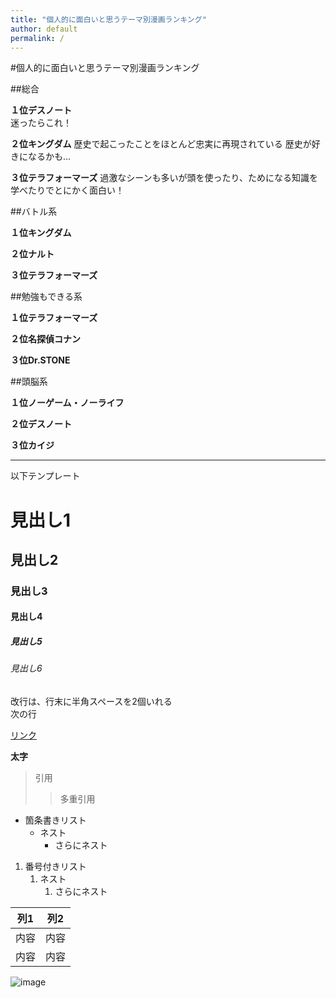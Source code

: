 ```yaml
---
title: "個人的に面白いと思うテーマ別漫画ランキング"
author: default
permalink: /
---
```


#個人的に面白いと思うテーマ別漫画ランキング

##総合

**１位デスノート**  
迷ったらこれ！  
  

**２位キングダム**
歴史で起こったことをほとんど忠実に再現されている
歴史が好きになるかも…


**３位テラフォーマーズ**
過激なシーンも多いが頭を使ったり、ためになる知識を学べたりでとにかく面白い！



##バトル系

**１位キングダム**


**２位ナルト**


**３位テラフォーマーズ**



##勉強もできる系

**１位テラフォーマーズ**


**２位名探偵コナン**


**３位Dr.STONE**



##頭脳系

**１位ノーゲーム・ノーライフ**


**２位デスノート**


**３位カイジ**



---

以下テンプレート

# 見出し1
## 見出し2
### 見出し3
#### 見出し4
##### 見出し5
###### 見出し6

改行は、行末に半角スペースを2個いれる  
次の行

[リンク](https://www.google.co.jp/)

**太字**

> 引用
>> 多重引用


- 箇条書きリスト
  - ネスト
    - さらにネスト


1. 番号付きリスト
   1. ネスト
      1. さらにネスト

  
| 列1  | 列2  |
|-----|-----|
| 内容  | 内容  |
| 内容  | 内容  |

![image](/220422_GitHubPages/assets/images/logo-150.png)
